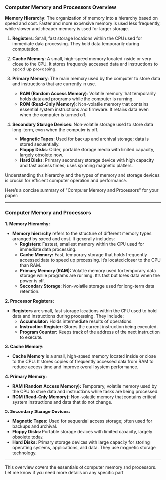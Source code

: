 ### **Computer Memory and Processors Overview**

**Memory Hierarchy**: The organization of memory into a hierarchy based on speed and cost. Faster and more expensive memory is used less frequently, while slower and cheaper memory is used for larger storage.

1. **Registers**: Small, fast storage locations within the CPU used for immediate data processing. They hold data temporarily during computation.

2. **Cache Memory**: A small, high-speed memory located inside or very close to the CPU. It stores frequently accessed data and instructions to speed up processing.

3. **Primary Memory**: The main memory used by the computer to store data and instructions that are currently in use.
   - **RAM (Random Access Memory)**: Volatile memory that temporarily holds data and programs while the computer is running.
   - **ROM (Read-Only Memory)**: Non-volatile memory that contains essential system instructions and firmware. It retains data even when the computer is turned off.

4. **Secondary Storage Devices**: Non-volatile storage used to store data long-term, even when the computer is off.
   - **Magnetic Tapes**: Used for backup and archival storage; data is stored sequentially.
   - **Floppy Disks**: Older, portable storage media with limited capacity, largely obsolete now.
   - **Hard Disks**: Primary secondary storage device with high capacity and fast access times; uses spinning magnetic platters.

Understanding this hierarchy and the types of memory and storage devices is crucial for efficient computer operation and performance.

Here’s a concise summary of "Computer Memory and Processors" for your paper:

---

### Computer Memory and Processors

**1. Memory Hierarchy:**
   - **Memory hierarchy** refers to the structure of different memory types arranged by speed and cost. It generally includes:
     - **Registers:** Fastest, smallest memory within the CPU used for immediate data processing.
     - **Cache Memory:** Fast, temporary storage that holds frequently accessed data to speed up processing. It’s located closer to the CPU than RAM.
     - **Primary Memory (RAM):** Volatile memory used for temporary data storage while programs are running. It’s fast but loses data when the power is off.
     - **Secondary Storage:** Non-volatile storage used for long-term data retention.

**2. Processor Registers:**
   - **Registers** are small, fast storage locations within the CPU used to hold data and instructions during processing. They include:
     - **Accumulator:** Holds intermediate results of operations.
     - **Instruction Register:** Stores the current instruction being executed.
     - **Program Counter:** Keeps track of the address of the next instruction to execute.

**3. Cache Memory:**
   - **Cache Memory** is a small, high-speed memory located inside or close to the CPU. It stores copies of frequently accessed data from RAM to reduce access time and improve overall system performance.

**4. Primary Memory:**
   - **RAM (Random Access Memory):** Temporary, volatile memory used by the CPU to store data and instructions while tasks are being processed.
   - **ROM (Read-Only Memory):** Non-volatile memory that contains critical system instructions and data that do not change.

**5. Secondary Storage Devices:**
   - **Magnetic Tapes:** Used for sequential access storage; often used for backups and archival.
   - **Floppy Disks:** Portable storage devices with limited capacity, largely obsolete today.
   - **Hard Disks:** Primary storage devices with large capacity for storing operating systems, applications, and data. They use magnetic storage technology.

---

This overview covers the essentials of computer memory and processors. Let me know if you need more details on any specific part!
